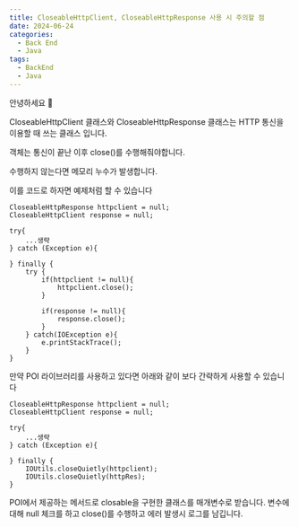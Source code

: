 ```yaml
---
title: CloseableHttpClient, CloseableHttpResponse 사용 시 주의할 점
date: 2024-06-24
categories:
  - Back End
  - Java
tags:
  - BackEnd
  - Java
---
```

안녕하세요 🐸

CloseableHttpClient 클래스와 CloseableHttpResponse  클래스는 HTTP 통신을 이용할 때 쓰는 클래스 입니다.

객체는 통신이 끝난 이후 close()를 수행해줘야합니다.

수행하지 않는다면 메모리 누수가 발생합니다.

이를 코드로 하자면 예제처럼 할 수 있습니다
```
CloseableHttpResponse httpclient = null;
CloseableHttpClient response = null;

try{
	...생략
} catch (Exception e){
	
} finally {
	try {
		if(httpclient != null){
			httpclient.close();
		}

		if(response != null){
			response.close();
		}
	} catch(IOException e){
		e.printStackTrace();
	}
}
```

만약 POI 라이브러리를 사용하고 있다면 아래와 같이 보다 간략하게 사용할 수 있습니다

```
CloseableHttpResponse httpclient = null;
CloseableHttpClient response = null;

try{
	...생략
} catch (Exception e){
	
} finally {
	IOUtils.closeQuietly(httpclient);
	IOUtils.closeQuietly(httpRes);
}
```

POI에서 제공하는 메서드로 closable을 구현한 클래스를  매개변수로 받습니다.
변수에 대해 null 체크를 하고 close()를 수행하고 에러 발생시 로그를 남깁니다.